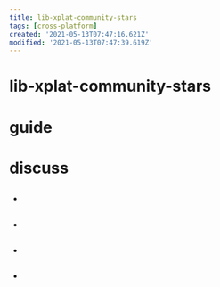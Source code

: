 ```yaml
---
title: lib-xplat-community-stars
tags: [cross-platform]
created: '2021-05-13T07:47:16.621Z'
modified: '2021-05-13T07:47:39.619Z'
---
```


# lib-xplat-community-stars

# guide

# discuss

- ## 

- ## 

- ## 

- ## 
